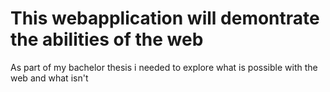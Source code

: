 # This webapplication will demontrate the abilities of the web

As part of my bachelor thesis i needed to explore what is possible with the web and what isn't
